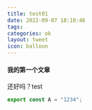 ```yaml
---
title: test01
date: 2022-09-07 18:10:46
tags:
categories: ok
layout: tweet
icon: balloon
---
```


#### 我的第一个文章

还好吗？test


```js
export const A = "1234";
```